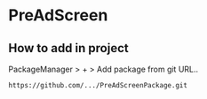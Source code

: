 # PreAdScreen

## How to add in project
PackageManager > + > Add package from git URL..
```
https://github.com/.../PreAdScreenPackage.git
```